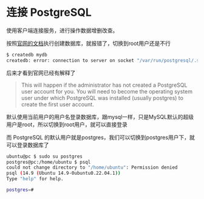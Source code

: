 # 连接 PostgreSQL

使用客户端连接服务，进行操作数据增删改查。

按照[官网的文档](https://www.postgresql.org/docs/14/tutorial-createdb.html)执行创建数据库，就报错了，切换到root用户还是不行

```bash
$ createdb mydb
createdb: error: connection to server on socket "/var/run/postgresql/.s.PGSQL.5432" failed: FATAL:  role "ubuntu" does not exist
```

后来才看到官网已经有解释了

> This will happen if the administrator has not created a PostgreSQL user account for you. You will need to become the operating system user under which PostgreSQL was installed (usually postgres) to create the first user account.

默认使用当前用户的用户名登录数据库，跟mysql一样，只是MySQL默认的超级用户是root，所以切换到root用户，就可以直接登录

而 PostgreSQL 的默认用户就是postgres，我们可以切换到postgres用户下，就可以登录数据库了

```bash
ubuntu@pc $ sudo su postgres
postgres@pc:/home/ubuntu $ psql
could not change directory to "/home/ubuntu": Permission denied
psql (14.9 (Ubuntu 14.9-0ubuntu0.22.04.1))
Type "help" for help.

postgres=#
```
